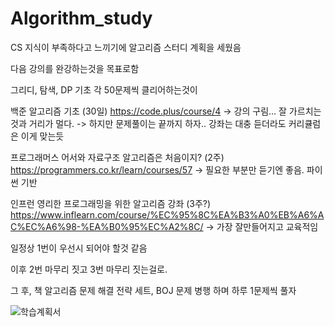 # Algorithm_study

CS 지식이 부족하다고 느끼기에 알고리즘 스터디 계획을 세웠음

다음 강의를 완강하는것을 목표로함

그리디, 탐색, DP 기초
각 50문제씩 클리어하는것이 

백준 알고리즘 기초 (30일) https://code.plus/course/4
-> 강의 구림... 잘 가르치는것과 거리가 멀다.
-> 하지만 문제풀이는 끝까지 하자.. 강좌는 대충 듣더라도 커리큘럼은 이게 맞는듯 

프로그래머스 어서와 자료구조 알고리즘은 처음이지? (2주) https://programmers.co.kr/learn/courses/57
-> 필요한 부분만 듣기엔 좋음. 파이썬 기반

인프런 영리한 프로그래밍을 위한 알고리즘 강좌 (3주?) https://www.inflearn.com/course/%EC%95%8C%EA%B3%A0%EB%A6%AC%EC%A6%98-%EA%B0%95%EC%A2%8C/
-> 가장 잘만들어지고 교육적임

일정상 1번이 우선시 되어야 할것 같음

이후 2번 마무리 짓고 3번 마무리 짓는걸로.

그 후,
책 알고리즘 문제 해결 전략 세트, BOJ 문제 병행 하며 하루 1문제씩 풀자

![학습계획서](https://user-images.githubusercontent.com/36911945/56466784-2658e780-6451-11e9-9f62-59fae08dd56e.jpg)
